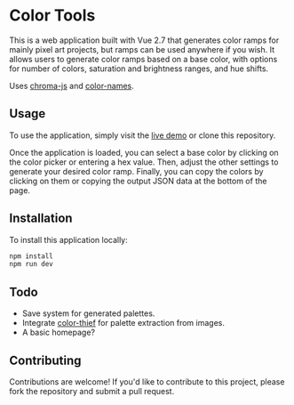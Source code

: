 # Color Tools

This is a web application built with Vue 2.7 that generates color ramps for mainly pixel art projects, but ramps can be used anywhere if you wish. It allows users to generate color ramps based on a base color, with options for number of colors, saturation and brightness ranges, and hue shifts.

Uses [chroma-js](https://github.com/gka/chroma.js/) and [color-names](https://github.com/meodai/color-names).

## Usage

To use the application, simply visit the [live demo](https://aesisify.github.io/color-tools/#/ramp-gen) or clone this repository.

Once the application is loaded, you can select a base color by clicking on the color picker or entering a hex value. Then, adjust the other settings to generate your desired color ramp. Finally, you can copy the colors by clicking on them or copying the output JSON data at the bottom of the page.

## Installation

To install this application locally:

```bash
npm install
npm run dev
```

## Todo

* Save system for generated palettes.
* Integrate [color-thief](https://github.com/lokesh/color-thief) for palette extraction from images.
* A basic homepage?

## Contributing

Contributions are welcome! If you'd like to contribute to this project, please fork the repository and submit a pull request.
